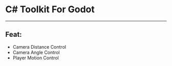 # C# Toolkit For Godot

---

## Feat:

- Camera Distance Control
- Camera Angle Control
- Player Motion Control
